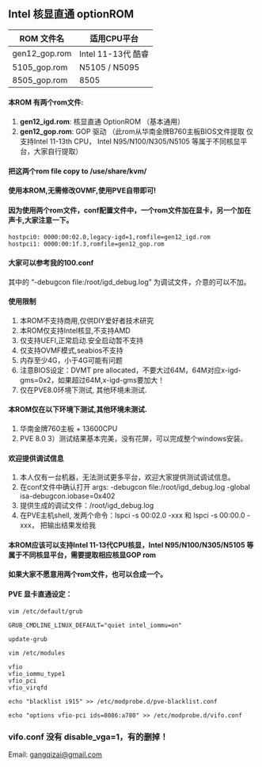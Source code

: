 ## Intel 核显直通 optionROM



ROM 文件名           | 适用CPU平台
--------------------|-------------------------
gen12_gop.rom       | Intel 11-13代 酷睿 
5105_gop.rom        | N5105 / N5095
8505_gop.rom        | 8505


   
#### 本ROM 有两个rom文件: 
1. **gen12_igd.rom**: 核显直通 OptionROM （基本通用）
2. **gen12_gop.rom**: GOP 驱动 （此rom从华南金牌B760主板BIOS文件提取 仅支持Intel 11-13th CPU， Intel N95/N100/N305/N5105 等属于不同核显平台，大家自行提取）

#### 把这两个rom file copy to /use/share/kvm/

#### 使用本ROM,无需修改OVMF,使用PVE自带即可!

#### 因为使用两个rom文件，conf配置文件中，一个rom文件加在显卡，另一个加在声卡,大家注意一下。
```
hostpci0: 0000:00:02.0,legacy-igd=1,romfile=gen12_igd.rom
hostpci1: 0000:00:1f.3,romfile=gen12_gop.rom
```

#### 大家可以参考我的100.conf 
其中的 “-debugcon file:/root/igd_debug.log” 为调试文件，介意的可以不加。



#### 使用限制

1) 本ROM不支持商用,仅供DIY爱好者技术研究
2)  本ROM仅支持Intel核显,不支持AMD
3) 仅支持UEFI,正常启动.安全启动暂不支持
4) 仅支持OVMF模式,seabios不支持
5) 内存至少4G，小于4G可能有问题
6) 注意BIOS设定：DVMT pre allocated，不要大过64M，64M对应x-igd-gms=0x2，如果超过64M,x-igd-gms要加大！
7) 仅在PVE8.0环境下测试, 其他环境未测试.

#### 本ROM仅在以下环境下测试,其他环境未测试.
1) 华南金牌760主板 + 13600CPU
2) PVE 8.0
3）测试结果基本完美，没有花屏，可以完成整个windows安装。

#### 欢迎提供调试信息
1. 本人仅有一台机器，无法测试更多平台，欢迎大家提供测试调试信息。
2. 在conf文件中确认打开 args: -debugcon file:/root/igd_debug.log -global isa-debugcon.iobase=0x402
3. 提供生成的调试文件：/root/igd_debug.log
4. 在PVE主机shell, 发两个命令：lspci -s 00:02.0 -xxx 和 lspci -s 00:00.0 -xxx， 把输出结果发给我


#### 本ROM应该可以支持Intel 11-13代CPU核显，Intel N95/N100/N305/N5105 等属于不同核显平台，需要提取相应核显GOP rom

#### 如果大家不愿意用两个rom文件，也可以合成一个。

#### PVE 显卡直通设定：

```
vim /etc/default/grub
```
```
GRUB_CMDLINE_LINUX_DEFAULT="quiet intel_iommu=on"
```
```
update-grub
```

```
vim /etc/modules
```
```
vfio
vfio_iommu_type1
vfio_pci
vfio_virqfd
```
```
echo "blacklist i915" >> /etc/modprobe.d/pve-blacklist.conf
```
```
echo "options vfio-pci ids=8086:a780" >> /etc/modprobe.d/vifo.conf
```
### vifo.conf 没有 disable_vga=1，有的删掉！

Email: gangqizai@gmail.com
